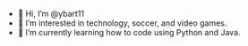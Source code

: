 - 👋 Hi, I’m @ybart11
- 👀 I’m interested in technology, soccer, and video games. 
- 🌱 I’m currently learning how to code using Python and Java. 

<!---
ybart11/ybart11 is a ✨ special ✨ repository because its `README.md` (this file) appears on your GitHub profile.
You can click the Preview link to take a look at your changes.
--->
